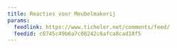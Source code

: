 ```yaml
---
title: Reacties voor Meubelmakerij
params:
  feedlink: https://www.ticheler.net/comments/feed/
  feedid: c8745c49b6a7c08242c6afca8cad18f5
---
```

